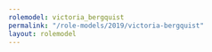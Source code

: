 ```yaml
---
rolemodel: victoria_bergquist
permalink: "/role-models/2019/victoria-bergquist"
layout: rolemodel
---
```

